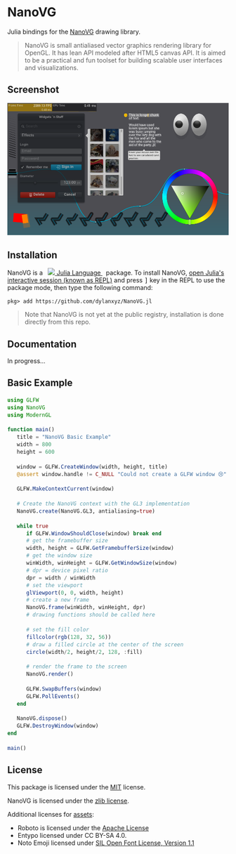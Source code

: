 # NanoVG

Julia bindings for the [NanoVG](https://github.com/memononen/nanovg) drawing library.

> NanoVG is small antialiased vector graphics rendering library for OpenGL. 
> It has lean API modeled after HTML5 canvas API. It is aimed to be a practical and fun toolset for building scalable user interfaces and visualizations.

## Screenshot

![NanoVG Demo](assets/screenshot.png)

## Installation

NanoVG is a &nbsp;
    <a href="https://julialang.org">
        <img src="https://raw.githubusercontent.com/JuliaLang/julia-logo-graphics/master/images/julia.ico" width="16em">
        Julia Language
    </a>
    &nbsp; package. To install NanoVG,
    <a href="https://docs.julialang.org/en/v1/manual/getting-started/">open
    Julia's interactive session (known as REPL)</a> and press <kbd>]</kbd> key in the REPL to use the package mode, then type the following command:
</p>

```shell
pkg> add https://github.com/dylanxyz/NanoVG.jl
```

> Note that NanoVG is not yet at the public registry,
> installation is done directly from this repo.

## Documentation

In progress...

## Basic Example

```julia
using GLFW
using NanoVG
using ModernGL

function main()
   title = "NanoVG Basic Example"
   width = 800
   height = 600

   window = GLFW.CreateWindow(width, height, title)
   @assert window.handle != C_NULL "Could not create a GLFW window 😢"

   GLFW.MakeContextCurrent(window)

   # Create the NanoVG context with the GL3 implementation
   NanoVG.create(NanoVG.GL3, antialiasing=true)

   while true
      if GLFW.WindowShouldClose(window) break end
      # get the framebuffer size
      width, height = GLFW.GetFramebufferSize(window)
      # get the window size
      winWidth, winHeight = GLFW.GetWindowSize(window)
      # dpr = device pixel ratio
      dpr = width / winWidth
      # set the viewport
      glViewport(0, 0, width, height)
      # create a new frame
      NanoVG.frame(winWidth, winHeight, dpr)
      # drawing functions should be called here
      
      # set the fill color
      fillcolor(rgb(128, 32, 56))
      # draw a filled circle at the center of the screen
      circle(width/2, height/2, 128, :fill)

      # render the frame to the screen
      NanoVG.render()

      GLFW.SwapBuffers(window)
      GLFW.PollEvents()
   end

   NanoVG.dispose()
   GLFW.DestroyWindow(window)
end

main()
```

## License

This package is licensed under the [MIT](LICENSE) license.

NanoVG is licensed under the [zlib license](https://github.com/memononen/nanovg/blob/master/LICENSE.txt).

Additional licenses for [assets](examples/assets):

- Roboto is licensed under the [Apache License](https://www.apache.org/licenses/LICENSE-2.0)
- Entypo licensed under CC BY-SA 4.0.
- Noto Emoji licensed under [SIL Open Font License, Version 1.1](http://scripts.sil.org/cms/scripts/page.php?site_id=nrsi&id=OFL)
